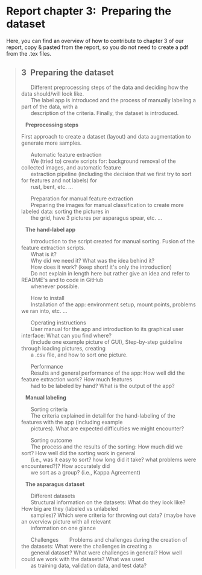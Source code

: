 # Report chapter 3:&ensp;Preparing the dataset
Here, you can find an overview of how to contribute to chapter 3 of our report, copy & pasted from the report, so you do not need to create a pdf from the .tex files.    
    
> ## 3&ensp;Preparing the dataset 
> &ensp;&ensp;&ensp; Different preprocessing steps of the data and deciding how the data should/will look like.  
> &ensp;&ensp;&ensp; The label app is introduced and the process of manually labeling a part of the data, with a  
> &ensp;&ensp;&ensp; description of the criteria. Finally, the dataset is introduced.  
>  
> &ensp; **Preprocessing steps**     
>     
> First approach to create a dataset (layout) and data augmentation to generate more samples.  
>  
> &ensp;&ensp;&ensp; Automatic feature extraction  
> &ensp;&ensp;&ensp; We (tried to) create scripts for: background removal of the collected images, and automatic feature  
> &ensp;&ensp;&ensp; extraction pipeline (including the decision that we first try to sort for features and not labels) for  
> &ensp;&ensp;&ensp; rust, bent, etc. ...  
>  
> &ensp;&ensp;&ensp; Preparation for manual feature extraction  
> &ensp;&ensp;&ensp; Preparing the images for manual classification to create more labeled data: sorting the pictures in  
> &ensp;&ensp;&ensp; the grid, have 3 pictures per asparagus spear, etc. ...   
>  
> &ensp; **The hand-label app**  
>  
> &ensp;&ensp;&ensp; Introduction to the script created for manual sorting. Fusion of the feature extraction scripts.   
> &ensp;&ensp;&ensp; What is it?  
> &ensp;&ensp;&ensp; Why did we need it? What was the idea behind it?  
> &ensp;&ensp;&ensp; How does it work? (keep short! it's only the introduction)  
> &ensp;&ensp;&ensp; Do not explain in length here but rather give an idea and refer to README's and to code in GitHub  
> &ensp;&ensp;&ensp; whenever possible.  
>  
> &ensp;&ensp;&ensp; How to install  
> &ensp;&ensp;&ensp; Installation of the app: environment setup, mount points, problems we ran into, etc. ...  
>  
> &ensp;&ensp;&ensp; Operating instructions  
> &ensp;&ensp;&ensp; User manual for the app and introduction to its graphical user interface: What can you find where?  
> &ensp;&ensp;&ensp; (include one example picture of GUI), Step-by-step guideline through loading pictures, creating   
> &ensp;&ensp;&ensp; a .csv file, and how to sort one picture.  
>  
> &ensp;&ensp;&ensp; Performance  
> &ensp;&ensp;&ensp; Results and general performance of the app: How well did the feature extraction work? How much features   
> &ensp;&ensp;&ensp; had to be labeled by hand? What is the output of the app?  
>  
> &ensp; **Manual labeling**
>  
> &ensp;&ensp;&ensp; Sorting criteria  
> &ensp;&ensp;&ensp; The criteria explained in detail for the hand-labeling of the features with the app (including example   
> &ensp;&ensp;&ensp; pictures). What are expected difficulties we might encounter?  
>  
> &ensp;&ensp;&ensp; Sorting outcome  
> &ensp;&ensp;&ensp; The process and the results of the sorting: How much did we sort? How well did the sorting work in general  
> &ensp;&ensp;&ensp; (i.e., was it easy to sort? how long did it take? what problems were encountered?)? How accurately did   
> &ensp;&ensp;&ensp; we sort as a group? (i.e., Kappa Agreement)  
>  
> &ensp; **The asparagus dataset**  
>  
> &ensp;&ensp;&ensp; Different datasets  
> &ensp;&ensp;&ensp; Structural information on the datasets: What do they look like? How big are they (labeled vs unlabeled   
> &ensp;&ensp;&ensp; samples)? Which were criteria for throwing out data? (maybe have an overview picture with all relevant   
> &ensp;&ensp;&ensp; information on one glance  
>  
> &ensp;&ensp;&ensp; Challenges
> &ensp;&ensp;&ensp; Problems and challenges during the creation of the datasets: What were the challenges in creating a   
> &ensp;&ensp;&ensp; general dataset? What were challenges in general? How well could we work with the datasets? What was used   
> &ensp;&ensp;&ensp; as training data, validation data, and test data?  
